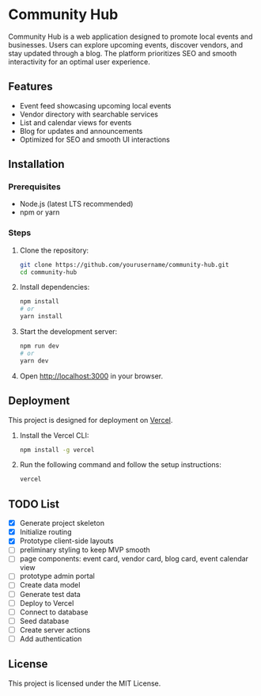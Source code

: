 # Community Hub

Community Hub is a web application designed to promote local events and businesses. Users can explore upcoming events, discover vendors, and stay updated through a blog. The platform prioritizes SEO and smooth interactivity for an optimal user experience.

## Features
- Event feed showcasing upcoming local events
- Vendor directory with searchable services
- List and calendar views for events
- Blog for updates and announcements
- Optimized for SEO and smooth UI interactions

## Installation

### Prerequisites
- Node.js (latest LTS recommended)
- npm or yarn

### Steps
1. Clone the repository:
   ```sh
   git clone https://github.com/yourusername/community-hub.git
   cd community-hub
   ```
2. Install dependencies:
   ```sh
   npm install
   # or
   yarn install
   ```
3. Start the development server:
   ```sh
   npm run dev
   # or
   yarn dev
   ```
4. Open [http://localhost:3000](http://localhost:3000) in your browser.

## Deployment
This project is designed for deployment on [Vercel](https://vercel.com/).

1. Install the Vercel CLI:
   ```sh
   npm install -g vercel
   ```
2. Run the following command and follow the setup instructions:
   ```sh
   vercel
   ```

## TODO List
- [x] Generate project skeleton
- [x] Initialize routing
- [x] Prototype client-side layouts
- [ ] preliminary styling to keep MVP smooth  
- [ ] page components: event card, vendor card, blog card, event calendar view  
- [ ] prototype admin portal
- [ ] Create data model
- [ ] Generate test data
- [ ] Deploy to Vercel
- [ ] Connect to database
- [ ] Seed database
- [ ] Create server actions
- [ ] Add authentication

## License
This project is licensed under the MIT License.


